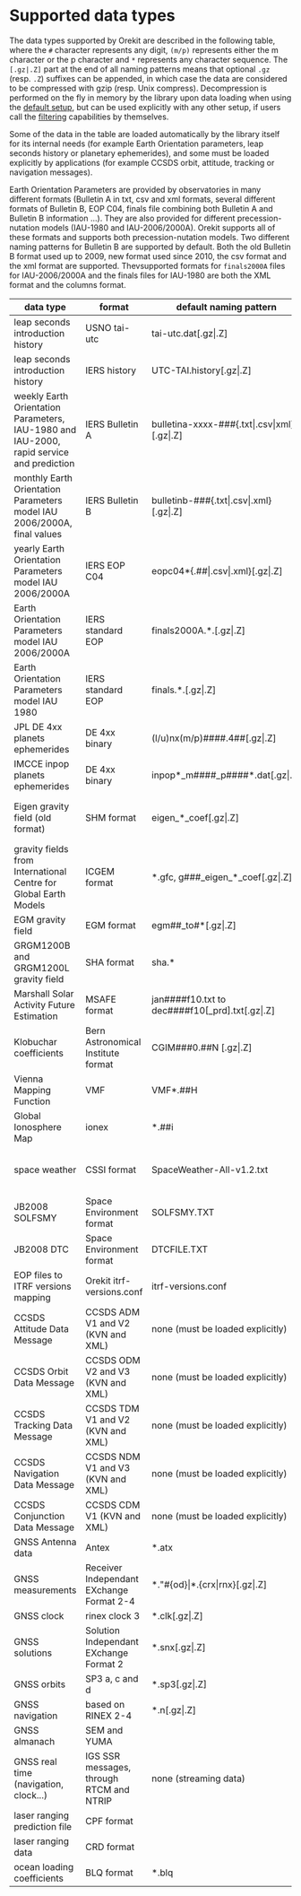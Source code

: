<!--- Copyright 2002-2025 CS GROUP
  Licensed under the Apache License, Version 2.0 (the "License");
  you may not use this file except in compliance with the License.
  You may obtain a copy of the License at

    http://www.apache.org/licenses/LICENSE-2.0

  Unless required by applicable law or agreed to in writing, software
  distributed under the License is distributed on an "AS IS" BASIS,
  WITHOUT WARRANTIES OR CONDITIONS OF ANY KIND, either express or implied.
  See the License for the specific language governing permissions and
  limitations under the License.
-->

# Supported data types

The data types supported by Orekit are described in the following table, where the `#`
character represents any digit, `(m/p)` represents either the m character or the p
character and `*` represents any character sequence. The `[.gz|.Z]` part at the end of all
naming patterns means that optional `.gz` (resp. `.Z`) suffixes can be appended, in which
case the data are considered to be compressed with gzip (resp. Unix compress). Decompression
is performed on the fly in memory by the library upon data loading when using the
[default setup](./default-configuration.html#Default_setup), but can be used explicitly
with any other setup, if users call the [filtering](./filtering.html) capabilities by
themselves.

Some of the data in the table are loaded automatically by the library itself for its
internal needs (for example Earth Orientation parameters, leap seconds history or
planetary ephemerides), and some must be loaded explicitly by applications (for example
CCSDS orbit, attitude, tracking or navigation messages).

Earth Orientation Parameters are provided by observatories in many different formats
(Bulletin A in txt, csv and xml formats, several different formats of Bulletin B, EOP C04,
finals file combining both Bulletin A and Bulletin B information ...). They are also
provided for different precession-nutation models (IAU-1980 and IAU-2006/2000A). Orekit
supports all of these formats and supports both precession-nutation models. Two different
naming patterns for Bulletin B are supported by default. Both the old Bulletin B format
used up to 2009, new format used since 2010, the csv format and the xml format are supported.
Thevsupported formats for `finals2000A` files for IAU-2006/2000A and the finals files for
IAU-1980 are both the XML format and the columns format.

| data type                                                                                | format                                   | default naming pattern                                  | source                                                                                                                                |
|------------------------------------------------------------------------------------------|------------------------------------------|---------------------------------------------------------|---------------------------------------------------------------------------------------------------------------------------------------|
| leap seconds introduction history                                                        | USNO tai-utc                             | tai-utc.dat[.gz\|.Z]                                    | [https://maia.usno.navy.mil/ser7/tai-utc.dat](https://maia.usno.navy.mil/ser7/tai-utc.dat)                                            |
| leap seconds introduction history                                                        | IERS history                             | UTC-TAI.history[.gz\|.Z]                                | [https://hpiers.obspm.fr/eoppc/bul/bulc/UTC-TAI.history](https://hpiers.obspm.fr/eoppc/bul/bulc/UTC-TAI.history)                      |
| weekly Earth Orientation Parameters, IAU-1980 and IAU-2000, rapid service and prediction | IERS Bulletin A                          | bulletina-xxxx-\#\#\#{.txt\|.csv\|xml}[.gz\|.Z]         | [https://datacenter.iers.org/products/eop/rapid/bulletina/](https://datacenter.iers.org/products/eop/rapid/bulletina/)                |
| monthly Earth Orientation Parameters model IAU 2006/2000A, final values                  | IERS Bulletin B                          | bulletinb-\#\#\#{.txt\|.csv\|.xml}[.gz\|.Z]             | [https://datacenter.iers.org/products/eop/bulletinb/format_2009/](https://datacenter.iers.org/products/eop/bulletinb/format_2009/)    |
| yearly Earth Orientation Parameters model IAU 2006/2000A                                 | IERS EOP C04                             | eopc04*{.##\|.csv\|.xml}[.gz\|.Z]                       | [https://datacenter.iers.org/products/eop/long-term/](https://datacenter.iers.org/products/eop/long-term/)                            |
| Earth Orientation Parameters model IAU 2006/2000A                                        | IERS standard EOP                        | finals2000A.\*.[.gz\|.Z]                                | [https://datacenter.iers.org/data/9/finals2000A.all](https://datacenter.iers.org/data/9/finals2000A.all)                              |
| Earth Orientation Parameters  model IAU 1980                                             | IERS standard EOP                        | finals.\*.[.gz\|.Z]                                     | [https://datacenter.iers.org/data/7/finals.all](https://datacenter.iers.org/data/7/finals.all)                                        |
| JPL DE 4xx planets ephemerides                                                           | DE 4xx binary                            | (l/u)nx(m/p)\#\#\#\#.4\#\#[.gz\|.Z]                     | [https://ssd.jpl.nasa.gov/ftp/eph/planets/Linux/](https://ssd.jpl.nasa.gov/ftp/eph/planets/Linux/)                                    |
| IMCCE inpop planets ephemerides                                                          | DE 4xx binary                            | inpop\*_m\#\#\#\#_p\#\#\#\#*.dat[.gz\|.Z]               | [https://ftp.imcce.fr/pub/ephem/planets/inpop19a/](https://ftp.imcce.fr/pub/ephem/planets/inpop19a/)                                  |
| Eigen gravity field (old format)                                                         | SHM format                               | eigen\_\*\_coef[.gz\|.Z]                                | [http://op.gfz-potsdam.de/grace/results/main\_RESULTS.html#gravity](http://op.gfz-potsdam.de/grace/results/main_RESULTS.html#gravity) |
| gravity fields from International Centre for Global Earth Models                         | ICGEM format                             | \*.gfc, g\#\#\#\_eigen\_\*\_coef[.gz\|.Z]               | [http://icgem.gfz-potsdam.de/tom_longtime](http://icgem.gfz-potsdam.de/tom_longtime)                                                  |
| EGM gravity field                                                                        | EGM format                               | egm\#\#\_to\#\*[.gz\|.Z]                                | [https://cddis.nasa.gov/926/egm96/getit.html](https://cddis.nasa.gov/926/egm96/getit.html)                                            |
| GRGM1200B and GRGM1200L gravity field                                                    | SHA format                               | sha.*                                                   | [https://pgda.gsfc.nasa.gov/products/75](https://pgda.gsfc.nasa.gov/products/75)                                                      |
| Marshall Solar Activity Future Estimation                                                | MSAFE format                             | jan\#\#\#\#f10.txt to dec\#\#\#\#f10[_prd].txt[.gz\|.Z] | [https://www.nasa.gov/msfcsolar/archivedforecast](https://www.nasa.gov/msfcsolar/archivedforecast)                                    |
| Klobuchar coefficients                                                                   | Bern Astronomical Institute format       | CGIM\#\#\#0.\#\#N [.gz\|.Z]                             | [http://ftp.aiub.unibe.ch/CODE/](http://ftp.aiub.unibe.ch/CODE/)                                                                      |
| Vienna Mapping Function                                                                  | VMF                                      | VMF\*.\#\#H                                             | [https://vmf.geo.tuwien.ac.at/trop_products/GRID/](https://vmf.geo.tuwien.ac.at/trop_products/GRID/)                                  |
| Global Ionosphere Map                                                                    | ionex                                    | \*\.\#\#i                                               | [CDDIS](https://cddis.nasa.gov)                                                                                                       |
| space weather                                                                            | CSSI format                              | SpaceWeather-All-v1.2.txt                               | [ftp://ftp.agi.com/pub/DynamicEarthData/SpaceWeather-All-v1.2.txt](ftp://ftp.agi.com/pub/DynamicEarthData/SpaceWeather-All-v1.2.txt)  |
| JB2008 SOLFSMY                                                                           | Space Environment format                 | SOLFSMY.TXT                                             | [https://sol.spacenvironment.net/JB2008/indices/SOLFSMY.TXT](https://sol.spacenvironment.net/JB2008/indices/SOLFSMY.TXT)              |
| JB2008 DTC                                                                               | Space Environment format                 | DTCFILE.TXT                                             | [https://sol.spacenvironment.net/JB2008/indices/DTCFILE.TXT](https://sol.spacenvironment.net/JB2008/indices/DTCFILE.TXT)              |
| EOP files to ITRF versions mapping                                                       | Orekit itrf-versions.conf                | itrf-versions.conf                                      | [Orekit Physical Data Archive](https://gitlab.orekit.org/orekit/orekit-data/-/archive/master/orekit-data-master.zip)                  |
| CCSDS Attitude Data Message                                                              | CCSDS ADM V1 and V2 (KVN and XML)        | none (must be loaded explicitly)                        | various, can be produced by Orekit itself                                                                                             |
| CCSDS Orbit Data Message                                                                 | CCSDS ODM V2 and V3 (KVN and XML)        | none (must be loaded explicitly)                        | various, can be produced by Orekit itself                                                                                             |
| CCSDS Tracking Data Message                                                              | CCSDS TDM V1 and V2 (KVN and XML)        | none (must be loaded explicitly)                        | various, can be produced by Orekit itself                                                                                             |
| CCSDS Navigation Data Message                                                            | CCSDS NDM V1 and V3 (KVN and XML)        | none (must be loaded explicitly)                        | various, can be produced by Orekit itself                                                                                             |
| CCSDS Conjunction Data Message                                                           | CCSDS CDM V1 (KVN and XML)               | none (must be loaded explicitly)                        | various, can be produced by Orekit itself                                                                                             |
| GNSS Antenna data                                                                        | Antex                                    | \*.atx                                                  | various, mainly [IGS](https://files.igs.org/pub/station/general/igs14.atx)                                                            |
| GNSS measurements                                                                        | Receiver Independant EXchange Format 2-4 | \*.\"\#{od}\|\*.{crx\|rnx}[.gz\|.Z]                     | various, can be produced by Orekit itself                                                                                             |
| GNSS clock                                                                               | rinex clock 3                            | \*.clk[.gz\|.Z]                                         | various                                                                                                                               |
| GNSS solutions                                                                           | Solution Independant EXchange Format 2   | \*.snx[.gz\|.Z]                                         | various                                                                                                                               |
| GNSS orbits                                                                              | SP3 a, c and d                           | \*.sp3[.gz\|.Z]                                         | various, can be produced by Orekit itself                                                                                             |
| GNSS navigation                                                                          | based on RINEX 2-4                       | \*.n[.gz\|.Z]                                           | various                                                                                                                               |
| GNSS almanach                                                                            | SEM and YUMA                             |                                                         | various                                                                                                                               |
| GNSS real time (navigation, clock...)                                                    | IGS SSR messages, through RTCM and NTRIP | none (streaming data)                                   | various, sourcetable usually from [BKG](https://products.igs-ip.net/home)                                                             |
| laser ranging prediction file                                                            | CPF format                               |                                                         | various, mainly [CDDIS](https://cddis.nasa.gov)                                                                                       |
| laser ranging data                                                                       | CRD format                               |                                                         | various, mainly [CDDIS](https://cddis.nasa.gov)                                                                                       |
| ocean loading coefficients                                                               | BLQ format                               | *.blq                                                   | [Onsala Space Observatory](http://holt.oso.chalmers.se/loading/)                                                                      |
